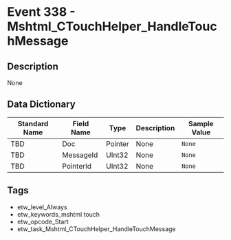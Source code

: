# Event 338 - Mshtml_CTouchHelper_HandleTouchMessage

## Description
None

## Data Dictionary
|Standard Name|Field Name|Type|Description|Sample Value|
|---|---|---|---|---|
|TBD|Doc|Pointer|None|`None`|
|TBD|MessageId|UInt32|None|`None`|
|TBD|PointerId|UInt32|None|`None`|

## Tags
* etw_level_Always
* etw_keywords_mshtml touch
* etw_opcode_Start
* etw_task_Mshtml_CTouchHelper_HandleTouchMessage